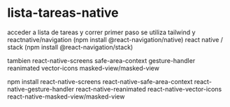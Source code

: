 # lista-tareas-native

acceder a lista de tareas y correr primer paso
se utiliza tailwind y reactnative/navigation (npm install @react-navigation/native) react native / stack (npm install @react-navigation/stack)

tambien react-native-screens
safe-area-context
gesture-handler
reanimated
vector-icons
masked-view/masked-view

npm install react-native-screens react-native-safe-area-context react-native-gesture-handler react-native-reanimated react-native-vector-icons react-native-masked-view/masked-view
